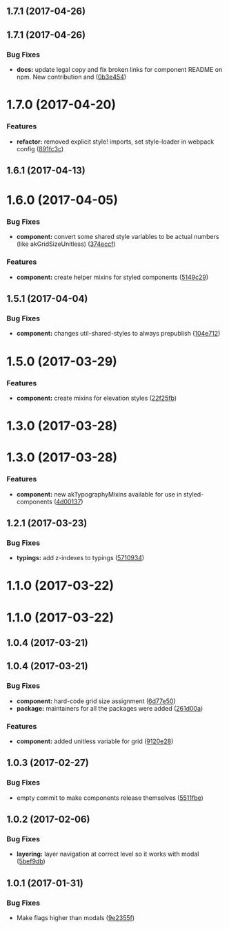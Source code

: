 <a name="1.7.1"></a>
## 1.7.1 (2017-04-26)



<a name="1.7.1"></a>
## 1.7.1 (2017-04-26)


### Bug Fixes

* **docs:** update legal copy and fix broken links for component README on npm. New contribution and ([0b3e454](https://bitbucket.org/atlassian/atlaskit/commits/0b3e454))



<a name="1.7.0"></a>
# 1.7.0 (2017-04-20)


### Features

* **refactor:** removed explicit style! imports, set style-loader in webpack config ([891fc3c](https://bitbucket.org/atlassian/atlaskit/commits/891fc3c))



<a name="1.6.1"></a>
## 1.6.1 (2017-04-13)



<a name="1.6.0"></a>
# 1.6.0 (2017-04-05)


### Bug Fixes

* **component:** convert some shared style variables to be actual numbers (like akGridSizeUnitless) ([374eccf](https://bitbucket.org/atlassian/atlaskit/commits/374eccf))


### Features

* **component:** create helper mixins for styled components ([5149c29](https://bitbucket.org/atlassian/atlaskit/commits/5149c29))



<a name="1.5.1"></a>
## 1.5.1 (2017-04-04)


### Bug Fixes

* **component:** changes util-shared-styles to always prepublish ([104e712](https://bitbucket.org/atlassian/atlaskit/commits/104e712))



<a name="1.5.0"></a>
# 1.5.0 (2017-03-29)


### Features

* **component:** create mixins for elevation styles ([22f25fb](https://bitbucket.org/atlassian/atlaskit/commits/22f25fb))



<a name="1.3.0"></a>
# 1.3.0 (2017-03-28)



<a name="1.3.0"></a>
# 1.3.0 (2017-03-28)


### Features

* **component:** new akTypographyMixins available for use in styled-components ([4d00137](https://bitbucket.org/atlassian/atlaskit/commits/4d00137))



<a name="1.2.1"></a>
## 1.2.1 (2017-03-23)


### Bug Fixes

* **typings:** add z-indexes to typings ([5710934](https://bitbucket.org/atlassian/atlaskit/commits/5710934))



<a name="1.1.0"></a>
# 1.1.0 (2017-03-22)



<a name="1.1.0"></a>
# 1.1.0 (2017-03-22)



<a name="1.0.4"></a>
## 1.0.4 (2017-03-21)



<a name="1.0.4"></a>
## 1.0.4 (2017-03-21)


### Bug Fixes

* **component:** hard-code grid size assignment ([6d77e50](https://bitbucket.org/atlassian/atlaskit/commits/6d77e50))
* **package:** maintainers for all the packages were added ([261d00a](https://bitbucket.org/atlassian/atlaskit/commits/261d00a))


### Features

* **component:** added unitless variable for grid ([9120e28](https://bitbucket.org/atlassian/atlaskit/commits/9120e28))



<a name="1.0.3"></a>
## 1.0.3 (2017-02-27)


### Bug Fixes

* empty commit to make components release themselves ([5511fbe](https://bitbucket.org/atlassian/atlaskit/commits/5511fbe))



<a name="1.0.2"></a>
## 1.0.2 (2017-02-06)


### Bug Fixes

* **layering:** layer navigation at correct level so it works with modal ([5bef9db](https://bitbucket.org/atlassian/atlaskit/commits/5bef9db))



<a name="1.0.1"></a>
## 1.0.1 (2017-01-31)


### Bug Fixes

* Make flags higher than modals ([9e2355f](https://bitbucket.org/atlassian/atlaskit/commits/9e2355f))



